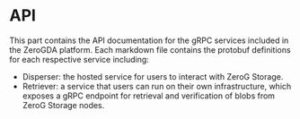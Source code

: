 # API

This part contains the API documentation for the gRPC services included in the ZeroGDA platform. Each markdown file contains the protobuf definitions for each respective service including:

* Disperser: the hosted service for users to interact with ZeroG Storage.
* Retriever: a service that users can run on their own infrastructure, which exposes a gRPC endpoint for retrieval and verification of blobs from ZeroG Storage nodes.
